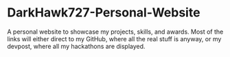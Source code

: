 # DarkHawk727-Personal-Website
A personal website to showcase my projects, skills, and awards.
Most of the links will either direct to my GitHub, where all the real stuff is anyway, or my devpost, where all my hackathons are displayed.
